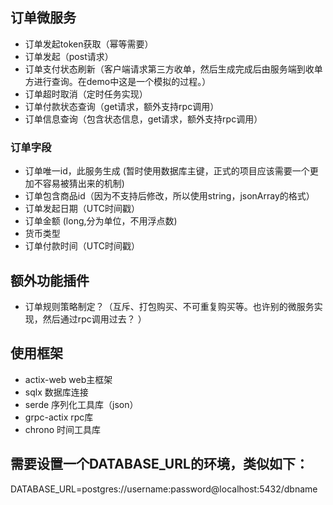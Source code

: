 ## 订单微服务
- 订单发起token获取（幂等需要）
- 订单发起（post请求）
- 订单支付状态刷新（客户端请求第三方收单，然后生成完成后由服务端到收单方进行查询。在demo中这是一个模拟的过程。）
- 订单超时取消（定时任务实现）
- 订单付款状态查询（get请求，额外支持rpc调用）
- 订单信息查询（包含状态信息，get请求，额外支持rpc调用）
### 订单字段
- 订单唯一id，此服务生成 (暂时使用数据库主键，正式的项目应该需要一个更加不容易被猜出来的机制)
- 订单包含商品id（因为不支持后修改，所以使用string，jsonArray的格式）
- 订单发起日期（UTC时间戳）
- 订单金额 (long,分为单位，不用浮点数)
- 货币类型
- 订单付款时间（UTC时间戳）
## 额外功能插件
- 订单规则策略制定？（互斥、打包购买、不可重复购买等。也许别的微服务实现，然后通过rpc调用过去？   ）

## 使用框架
- actix-web web主框架
- sqlx 数据库连接
- serde 序列化工具库（json）
- grpc-actix rpc库
- chrono 时间工具库

## 需要设置一个DATABASE_URL的环境，类似如下：
DATABASE_URL=postgres://username:password@localhost:5432/dbname